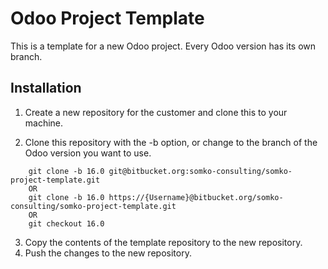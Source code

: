# Odoo Project Template

This is a template for a new Odoo project. Every Odoo version has its own branch.

## Installation

1. Create a new repository for the customer and clone this to your machine.

2. Clone this repository with the -b option, or change to the branch of the Odoo version you want to use.

```
    git clone -b 16.0 git@bitbucket.org:somko-consulting/somko-project-template.git
    OR
    git clone -b 16.0 https://{Username}@bitbucket.org/somko-consulting/somko-project-template.git
    OR
    git checkout 16.0
```

3. Copy the contents of the template repository to the new repository.
4. Push the changes to the new repository.